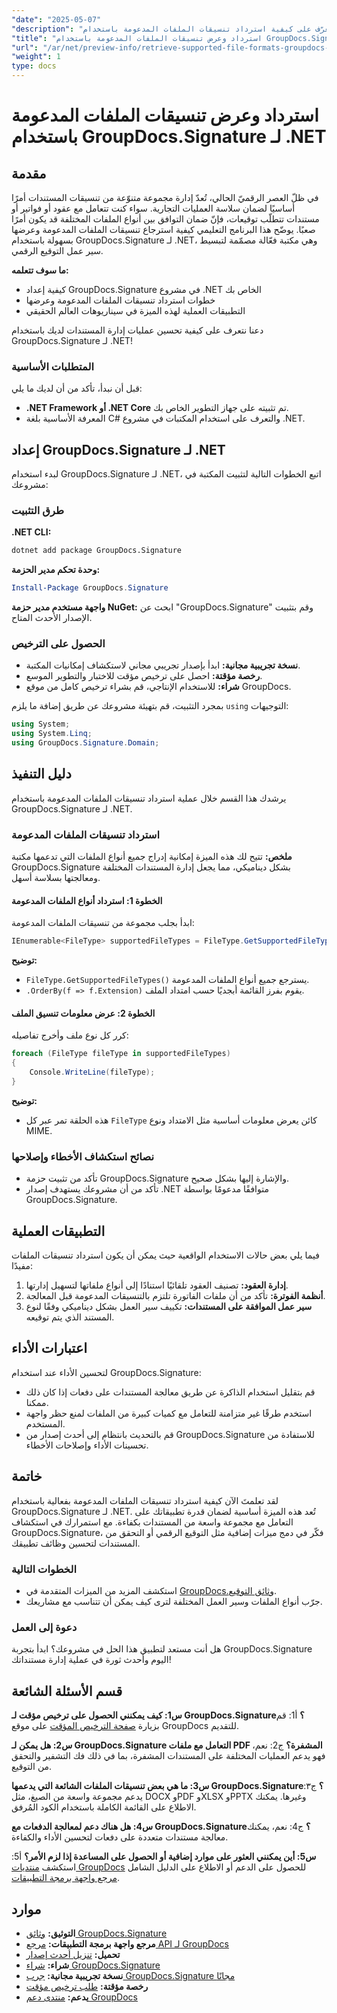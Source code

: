 ```yaml
---
"date": "2025-05-07"
"description": "تعرّف على كيفية استرداد تنسيقات الملفات المدعومة باستخدام GroupDocs.Signature لـ .NET. يُبسّط هذا الدليل سير عمل التوقيع الرقمي من خلال إعداد سهل وأمثلة برمجية."
"title": "استرداد وعرض تنسيقات الملفات المدعومة باستخدام GroupDocs.Signature لـ .NET"
"url": "/ar/net/preview-info/retrieve-supported-file-formats-groupdocs-signature-net/"
"weight": 1
type: docs
---
```

# استرداد وعرض تنسيقات الملفات المدعومة باستخدام GroupDocs.Signature لـ .NET

## مقدمة

في ظلّ العصر الرقميّ الحالي، تُعدّ إدارة مجموعة متنوّعة من تنسيقات المستندات أمرًا أساسيًا لضمان سلاسة العمليات التجارية. سواء كنت تتعامل مع عقود أو فواتير أو مستندات تتطلّب توقيعات، فإنّ ضمان التوافق بين أنواع الملفات المختلفة قد يكون أمرًا صعبًا. يوضّح هذا البرنامج التعليمي كيفية استرجاع تنسيقات الملفات المدعومة وعرضها بسهولة باستخدام GroupDocs.Signature لـ .NET، وهي مكتبة فعّالة مصمّمة لتبسيط سير عمل التوقيع الرقمي.

**ما سوف تتعلمه:**
- كيفية إعداد GroupDocs.Signature في مشروع .NET الخاص بك
- خطوات استرداد تنسيقات الملفات المدعومة وعرضها
- التطبيقات العملية لهذه الميزة في سيناريوهات العالم الحقيقي

دعنا نتعرف على كيفية تحسين عمليات إدارة المستندات لديك باستخدام GroupDocs.Signature لـ .NET!

### المتطلبات الأساسية

قبل أن نبدأ، تأكد من أن لديك ما يلي:
- **.NET Framework أو .NET Core** تم تثبيته على جهاز التطوير الخاص بك.
- المعرفة الأساسية بلغة C# والتعرف على استخدام المكتبات في مشروع .NET.

## إعداد GroupDocs.Signature لـ .NET

لبدء استخدام GroupDocs.Signature لـ .NET، اتبع الخطوات التالية لتثبيت المكتبة في مشروعك:

### طرق التثبيت

**.NET CLI:**
```bash
dotnet add package GroupDocs.Signature
```

**وحدة تحكم مدير الحزمة:**
```powershell
Install-Package GroupDocs.Signature
```

**واجهة مستخدم مدير حزمة NuGet:** 
ابحث عن "GroupDocs.Signature" وقم بتثبيت الإصدار الأحدث المتاح.

### الحصول على الترخيص
- **نسخة تجريبية مجانية:** ابدأ بإصدار تجريبي مجاني لاستكشاف إمكانيات المكتبة.
- **رخصة مؤقتة:** احصل على ترخيص مؤقت للاختبار والتطوير الموسع.
- **شراء:** للاستخدام الإنتاجي، قم بشراء ترخيص كامل من موقع GroupDocs.

بمجرد التثبيت، قم بتهيئة مشروعك عن طريق إضافة ما يلزم `using` التوجيهات:

```csharp
using System;
using System.Linq;
using GroupDocs.Signature.Domain;
```

## دليل التنفيذ

يرشدك هذا القسم خلال عملية استرداد تنسيقات الملفات المدعومة باستخدام GroupDocs.Signature لـ .NET.

### استرداد تنسيقات الملفات المدعومة

**ملخص:**
تتيح لك هذه الميزة إمكانية إدراج جميع أنواع الملفات التي تدعمها مكتبة GroupDocs.Signature بشكل ديناميكي، مما يجعل إدارة المستندات المختلفة ومعالجتها بسلاسة أسهل.

#### الخطوة 1: استرداد أنواع الملفات المدعومة

ابدأ بجلب مجموعة من تنسيقات الملفات المدعومة:

```csharp
IEnumerable<FileType> supportedFileTypes = FileType.GetSupportedFileTypes().OrderBy(f => f.Extension);
```

**توضيح:**
- `FileType.GetSupportedFileTypes()` يسترجع جميع أنواع الملفات المدعومة.
- `.OrderBy(f => f.Extension)` يقوم بفرز القائمة أبجديًا حسب امتداد الملف.

#### الخطوة 2: عرض معلومات تنسيق الملف

كرر كل نوع ملف وأخرج تفاصيله:

```csharp
foreach (FileType fileType in supportedFileTypes)
{
    Console.WriteLine(fileType);
}
```

**توضيح:**
- هذه الحلقة تمر عبر كل `FileType` كائن يعرض معلومات أساسية مثل الامتداد ونوع MIME.

### نصائح استكشاف الأخطاء وإصلاحها

- تأكد من تثبيت حزمة GroupDocs.Signature والإشارة إليها بشكل صحيح.
- تأكد من أن مشروعك يستهدف إصدار .NET متوافقًا مدعومًا بواسطة GroupDocs.Signature.

## التطبيقات العملية

فيما يلي بعض حالات الاستخدام الواقعية حيث يمكن أن يكون استرداد تنسيقات الملفات مفيدًا:
1. **إدارة العقود:** تصنيف العقود تلقائيًا استنادًا إلى أنواع ملفاتها لتسهيل إدارتها.
2. **أنظمة الفوترة:** تأكد من أن ملفات الفاتورة تلتزم بالتنسيقات المدعومة قبل المعالجة.
3. **سير عمل الموافقة على المستندات:** تكييف سير العمل بشكل ديناميكي وفقًا لنوع المستند الذي يتم توقيعه.

## اعتبارات الأداء

لتحسين الأداء عند استخدام GroupDocs.Signature:
- قم بتقليل استخدام الذاكرة عن طريق معالجة المستندات على دفعات إذا كان ذلك ممكنا.
- استخدم طرقًا غير متزامنة للتعامل مع كميات كبيرة من الملفات لمنع حظر واجهة المستخدم.
- قم بالتحديث بانتظام إلى أحدث إصدار من GroupDocs.Signature للاستفادة من تحسينات الأداء وإصلاحات الأخطاء.

## خاتمة

لقد تعلمتَ الآن كيفية استرداد تنسيقات الملفات المدعومة بفعالية باستخدام GroupDocs.Signature لـ .NET. تُعد هذه الميزة أساسية لضمان قدرة تطبيقاتك على التعامل مع مجموعة واسعة من المستندات بكفاءة. مع استمرارك في استكشاف GroupDocs.Signature، فكّر في دمج ميزات إضافية مثل التوقيع الرقمي أو التحقق من المستندات لتحسين وظائف تطبيقك.

### الخطوات التالية
- استكشف المزيد من الميزات المتقدمة في [GroupDocs.وثائق التوقيع](https://docs.groupdocs.com/signature/net/).
- جرّب أنواع الملفات وسير العمل المختلفة لترى كيف يمكن أن تتناسب مع مشاريعك.

### دعوة إلى العمل
هل أنت مستعد لتطبيق هذا الحل في مشروعك؟ ابدأ بتجربة GroupDocs.Signature اليوم وأحدث ثورة في عملية إدارة مستنداتك!

## قسم الأسئلة الشائعة

**س1: كيف يمكنني الحصول على ترخيص مؤقت لـ GroupDocs.Signature؟**
أ1: قم بزيارة [صفحة الترخيص المؤقت](https://purchase.groupdocs.com/temporary-license/) على موقع GroupDocs للتقديم.

**س2: هل يمكن لـ GroupDocs.Signature التعامل مع ملفات PDF المشفرة؟**
ج2: نعم، فهو يدعم العمليات المختلفة على المستندات المشفرة، بما في ذلك فك التشفير والتحقق من التوقيع.

**س3: ما هي بعض تنسيقات الملفات الشائعة التي يدعمها GroupDocs.Signature؟**
ج٣: يدعم مجموعة واسعة من الصيغ، مثل DOCX وPDF وXLSX وPPTX وغيرها. يمكنك الاطلاع على القائمة الكاملة باستخدام الكود المُرفق.

**س4: هل هناك دعم لمعالجة الدفعات مع GroupDocs.Signature؟**
ج4: نعم، يمكنك معالجة مستندات متعددة على دفعات لتحسين الأداء والكفاءة.

**س5: أين يمكنني العثور على موارد إضافية أو الحصول على المساعدة إذا لزم الأمر؟**
أ5: استكشف [منتديات GroupDocs](https://forum.groupdocs.com/c/signature/) للحصول على الدعم أو الاطلاع على الدليل الشامل [مرجع واجهة برمجة التطبيقات](https://reference.groupdocs.com/signature/net/).

## موارد
- **التوثيق:** [وثائق GroupDocs.Signature](https://docs.groupdocs.com/signature/net/)
- **مرجع واجهة برمجة التطبيقات:** [مرجع API لـ GroupDocs](https://reference.groupdocs.com/signature/net/)
- **تحميل:** [تنزيل أحدث إصدار](https://releases.groupdocs.com/signature/net/)
- **شراء:** [شراء GroupDocs.Signature](https://purchase.groupdocs.com/buy)
- **نسخة تجريبية مجانية:** [جرب GroupDocs.Signature مجانًا](https://releases.groupdocs.com/signature/net/)
- **رخصة مؤقتة:** [طلب ترخيص مؤقت](https://purchase.groupdocs.com/temporary-license/)
- **يدعم:** [منتدى دعم GroupDocs](https://forum.groupdocs.com/c/signature/)